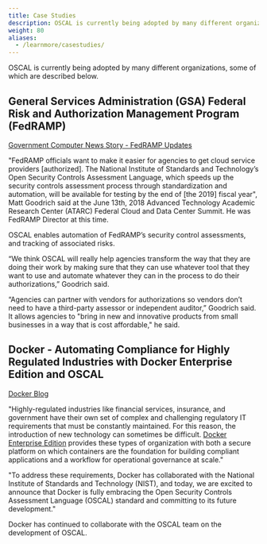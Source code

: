 ```yaml
---
title: Case Studies
description: OSCAL is currently being adopted by many different organizations.
weight: 80
aliases:
  - /learnmore/casestudies/
---
```


OSCAL is currently being adopted by many different organizations, some of which are described below.

## General Services Administration (GSA) Federal Risk and Authorization Management Program (FedRAMP)

<a href="https://gcn.com/articles/2018/06/14/fedramp-updates.aspx" data-proofer-ignore="yes">Government Computer News Story - FedRAMP Updates</a>

"FedRAMP officials want to make it easier for agencies to get cloud service providers [authorized]. The National Institute of Standards and Technology’s Open Security Controls Assessment Language, which speeds up the security controls assessment process through standardization and automation, will be available for testing by the end of [the 2019] fiscal year", Matt Goodrich said at the June 13th, 2018 Advanced Technology Academic Research Center (ATARC) Federal Cloud and Data Center Summit. He was FedRAMP Director at this time.

OSCAL enables automation of FedRAMP’s security control assessments, and tracking of associated risks.

“We think OSCAL will really help agencies transform the way that they are doing their work by making sure that they can use whatever tool that they want to use and automate whatever they can in the process to do their authorizations,” Goodrich said.

“Agencies can partner with vendors for authorizations so vendors don’t need to have a third-party assessor or independent auditor,” Goodrich said. It allows agencies to "bring in new and innovative products from small businesses in a way that is cost affordable," he said.

## Docker - Automating Compliance for Highly Regulated Industries with Docker Enterprise Edition and OSCAL

[Docker Blog](https://blog.docker.com/2018/05/automating-compliance-docker-ee-oscal/)

"Highly-regulated industries like financial services, insurance, and government have their own set of complex and challenging regulatory IT requirements that must be constantly maintained. For this reason, the introduction of new technology can sometimes be difficult. [Docker Enterprise Edition](https://blog.docker.com/2018/04/announcing-docker-enterprise-edition-2-0/) provides these types of organization with both a secure platform on which containers are the foundation for building compliant applications and a workflow for operational governance at scale."

"To address these requirements, Docker has collaborated with the National Institute of Standards and Technology (NIST), and today, we are excited to announce that Docker is fully embracing the Open Security Controls Assessment Language (OSCAL) standard and committing to its future development."

Docker has continued to collaborate with the OSCAL team on the development of OSCAL.
